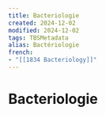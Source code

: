```yaml
---
title: Bacteriologie
created: 2024-12-02
modified: 2024-12-02
tags: TBSMetadata
alias: Bactériologie
french:
- "[[1834 Bacteriology]]"
---
```

# Bacteriologie
